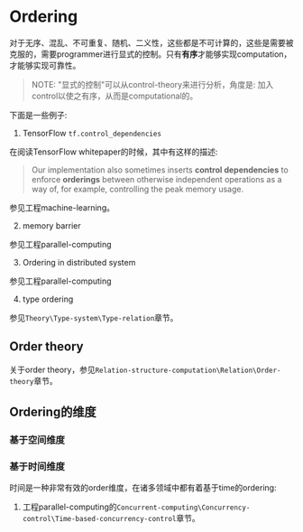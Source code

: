 # Ordering

对于无序、混乱、不可重复、随机、二义性，这些都是不可计算的，这些是需要被克服的，需要programmer进行显式的控制。只有**有序**才能够实现computation，才能够实现可靠性。

> NOTE: "显式的控制"可以从control-theory来进行分析，角度是: 加入control以使之有序，从而是computational的。

下面是一些例子:

1) TensorFlow `tf.control_dependencies`

在阅读TensorFlow whitepaper的时候，其中有这样的描述:

> Our implementation also sometimes inserts **control dependencies** to enforce **orderings** between otherwise independent operations as a way of, for example, controlling the peak memory usage.

参见工程machine-learning。

2) memory barrier

参见工程parallel-computing

3) Ordering in distributed system

参见工程parallel-computing

4) type ordering

参见`Theory\Type-system\Type-relation`章节。

## Order theory

关于order theory，参见`Relation-structure-computation\Relation\Order-theory`章节。

## Ordering的维度

### 基于空间维度

### 基于时间维度

时间是一种非常有效的order维度，在诸多领域中都有着基于time的ordering:

1) 工程parallel-computing的`Concurrent-computing\Concurrency-control\Time-based-concurrency-control`章节。

